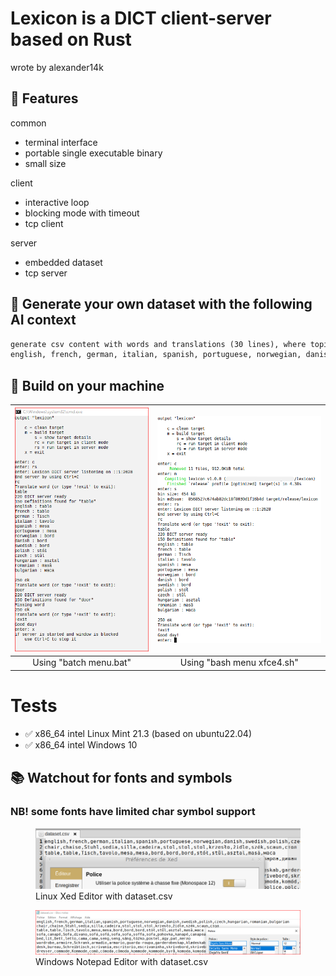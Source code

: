 # Lexicon is a DICT client-server based on Rust

wrote by alexander14k

## 🚀 Features

common
- terminal interface
- portable single executable binary
- small size

client
- interactive loop
- blocking mode with timeout
- tcp client

server
- embedded dataset
- tcp server

## 🔧 Generate your own dataset with the following AI context
```html
generate csv content with words and translations (30 lines), where topic is furniture and contents headers are :
english, french, german, italian, spanish, portuguese, norwegian, danish, swedish, polish, czech, hungarian, romanian, bulgarian
```

## 🔧 Build on your machine

| ![Windows 10](doc/windows%20batch%20menu.PNG) | ![Linux Mint 21.3](doc/linux%20bash%20menu%20xfce4.png) |
|:-------------------------:|:-------------------------:|
| Using "batch menu.bat"                | Using "bash menu xfce4.sh"                |

# Tests
+ ✅ x86_64 intel Linux Mint 21.3 (based on ubuntu22.04)
+ ✅ x86_64 intel Windows 10

## 📚 Watchout for fonts and symbols

### NB! some fonts have limited char symbol support

<figure>
  <img src="doc/linux%20csv%20font.png" alt="Linux Xed Editor with dataset.csv">
  <figcaption>Linux Xed Editor with dataset.csv</figcaption>
</figure>

<figure>
  <img src="doc/windows%20csv%20font.PNG" alt="Windows Notepad Editor with dataset.csv">
  <figcaption>Windows Notepad Editor with dataset.csv</figcaption>
</figure>


